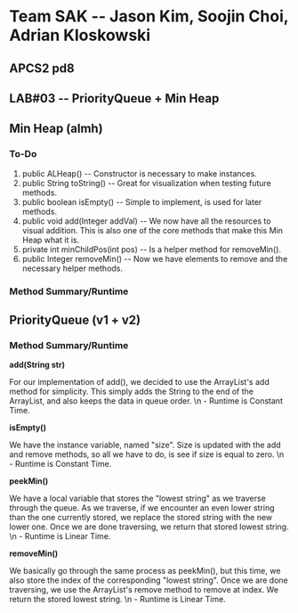 # Team SAK -- Jason Kim, Soojin Choi, Adrian Kloskowski
## APCS2 pd8
## LAB#03 -- PriorityQueue + Min Heap

## Min Heap (almh)
### To-Do
1) public ALHeap() -- Constructor is necessary to make instances. 
2) public String toString() -- Great for visualization when testing future methods.
3) public boolean isEmpty() -- Simple to implement, is used for later methods. 
4) public void add(Integer addVal) -- We now have all the resources to visual addition. This is also one of the core methods that make this Min Heap what it is. 
5) private int minChildPos(int pos) -- Is a helper method for removeMin(). 
6) public Integer removeMin() -- Now we have elements to remove and the necessary helper methods. 

### Method Summary/Runtime


## PriorityQueue (v1 + v2)
### Method Summary/Runtime
<p><b> add(String str) </b></p>
<p> For our implementation of add(), we decided to use the ArrayList's add method for simplicity. This simply adds the String to the end of the ArrayList, and also keeps the data in queue order. \n
- Runtime is Constant Time.</p>

<p><b> isEmpty() </b></p>
<p> We have the instance variable, named "size". Size is updated with the add and remove methods, so all we have to do, is see if size is equal to zero. \n
- Runtime is Constant Time.</p>

<p><b> peekMin() </b></p>
<p> We have a local variable that stores the "lowest string" as we traverse through the queue. As we traverse, if we encounter an even lower string than the one currently stored, we replace the stored string with the new lower one. Once we are done traversing, we return that stored lowest string. \n
- Runtime is Linear Time.</p>

<p><b> removeMin() </b></p> 
<p> We basically go through the same process as peekMin(), but this time, we also store the index of the corresponding "lowest string". Once we are done traversing, we use the ArrayList's remove method to remove at index. We return the stored lowest string. \n
- Runtime is Linear Time.</p>

